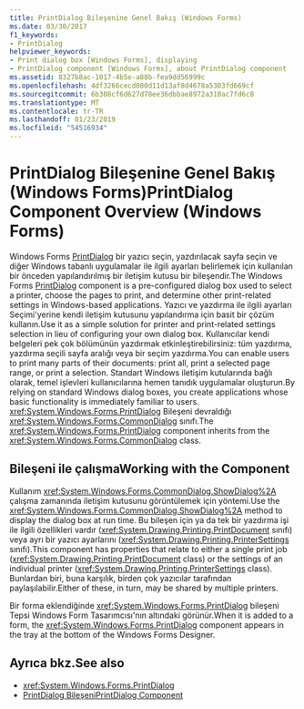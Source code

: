 ```yaml
---
title: PrintDialog Bileşenine Genel Bakış (Windows Forms)
ms.date: 03/30/2017
f1_keywords:
- PrintDialog
helpviewer_keywords:
- Print dialog box [Windows Forms], displaying
- PrintDialog component [Windows Forms], about PrintDialog component
ms.assetid: 8327b8ac-1017-4b5e-a88b-fea9dd56999c
ms.openlocfilehash: 4df3266cecd080d11d13af8d4678a5303fd669cf
ms.sourcegitcommit: 6b308cf6d627d78ee36dbbae8972a310ac7fd6c8
ms.translationtype: MT
ms.contentlocale: tr-TR
ms.lasthandoff: 01/23/2019
ms.locfileid: "54516934"
---
```

# <a name="printdialog-component-overview-windows-forms"></a><span data-ttu-id="0c6f8-102">PrintDialog Bileşenine Genel Bakış (Windows Forms)</span><span class="sxs-lookup"><span data-stu-id="0c6f8-102">PrintDialog Component Overview (Windows Forms)</span></span>
<span data-ttu-id="0c6f8-103">Windows Forms [PrintDialog](../../../../docs/framework/winforms/controls/printdialog-component-windows-forms.md) bir yazıcı seçin, yazdırılacak sayfa seçin ve diğer Windows tabanlı uygulamalar ile ilgili ayarları belirlemek için kullanılan bir önceden yapılandırılmış bir iletişim kutusu bir bileşendir.</span><span class="sxs-lookup"><span data-stu-id="0c6f8-103">The Windows Forms [PrintDialog](../../../../docs/framework/winforms/controls/printdialog-component-windows-forms.md) component is a pre-configured dialog box used to select a printer, choose the pages to print, and determine other print-related settings in Windows-based applications.</span></span> <span data-ttu-id="0c6f8-104">Yazıcı ve yazdırma ile ilgili ayarları Seçimi'yerine kendi iletişim kutusunu yapılandırma için basit bir çözüm kullanın.</span><span class="sxs-lookup"><span data-stu-id="0c6f8-104">Use it as a simple solution for printer and print-related settings selection in lieu of configuring your own dialog box.</span></span> <span data-ttu-id="0c6f8-105">Kullanıcılar kendi belgeleri pek çok bölümünün yazdırmak etkinleştirebilirsiniz: tüm yazdırma, yazdırma seçili sayfa aralığı veya bir seçim yazdırma.</span><span class="sxs-lookup"><span data-stu-id="0c6f8-105">You can enable users to print many parts of their documents: print all, print a selected page range, or print a selection.</span></span> <span data-ttu-id="0c6f8-106">Standart Windows iletişim kutularında bağlı olarak, temel işlevleri kullanıcılarına hemen tanıdık uygulamalar oluşturun.</span><span class="sxs-lookup"><span data-stu-id="0c6f8-106">By relying on standard Windows dialog boxes, you create applications whose basic functionality is immediately familiar to users.</span></span> <span data-ttu-id="0c6f8-107"><xref:System.Windows.Forms.PrintDialog> Bileşeni devraldığı <xref:System.Windows.Forms.CommonDialog> sınıfı.</span><span class="sxs-lookup"><span data-stu-id="0c6f8-107">The <xref:System.Windows.Forms.PrintDialog> component inherits from the <xref:System.Windows.Forms.CommonDialog> class.</span></span>  
  
## <a name="working-with-the-component"></a><span data-ttu-id="0c6f8-108">Bileşeni ile çalışma</span><span class="sxs-lookup"><span data-stu-id="0c6f8-108">Working with the Component</span></span>  
 <span data-ttu-id="0c6f8-109">Kullanım <xref:System.Windows.Forms.CommonDialog.ShowDialog%2A> çalışma zamanında iletişim kutusunu görüntülemek için yöntemi.</span><span class="sxs-lookup"><span data-stu-id="0c6f8-109">Use the <xref:System.Windows.Forms.CommonDialog.ShowDialog%2A> method to display the dialog box at run time.</span></span> <span data-ttu-id="0c6f8-110">Bu bileşen için ya da tek bir yazdırma işi ile ilgili özellikleri vardır (<xref:System.Drawing.Printing.PrintDocument> sınıfı) veya ayrı bir yazıcı ayarlarını (<xref:System.Drawing.Printing.PrinterSettings> sınıfı).</span><span class="sxs-lookup"><span data-stu-id="0c6f8-110">This component has properties that relate to either a single print job (<xref:System.Drawing.Printing.PrintDocument> class) or the settings of an individual printer (<xref:System.Drawing.Printing.PrinterSettings> class).</span></span> <span data-ttu-id="0c6f8-111">Bunlardan biri, buna karşılık, birden çok yazıcılar tarafından paylaşılabilir.</span><span class="sxs-lookup"><span data-stu-id="0c6f8-111">Either of these, in turn, may be shared by multiple printers.</span></span>  
  
 <span data-ttu-id="0c6f8-112">Bir forma eklendiğinde <xref:System.Windows.Forms.PrintDialog> bileşeni Tepsi Windows Form Tasarımcısı'nın altındaki görünür.</span><span class="sxs-lookup"><span data-stu-id="0c6f8-112">When it is added to a form, the <xref:System.Windows.Forms.PrintDialog> component appears in the tray at the bottom of the Windows Forms Designer.</span></span>  
  
## <a name="see-also"></a><span data-ttu-id="0c6f8-113">Ayrıca bkz.</span><span class="sxs-lookup"><span data-stu-id="0c6f8-113">See also</span></span>
- <xref:System.Windows.Forms.PrintDialog>
- [<span data-ttu-id="0c6f8-114">PrintDialog Bileşeni</span><span class="sxs-lookup"><span data-stu-id="0c6f8-114">PrintDialog Component</span></span>](../../../../docs/framework/winforms/controls/printdialog-component-windows-forms.md)
